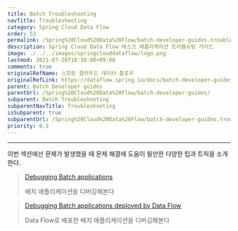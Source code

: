 ```yaml
---
title: Batch Troubleshooting
navTitle: Troubleshooting
category: Spring Cloud Data Flow
order: 53
permalink: /Spring%20Cloud%20Data%20Flow/batch-developer-guides.troubleshooting/
description: Spring Cloud Data Flow 태스크 애플리케이션 트러블슈팅 가이드
image: ./../../images/springclouddataflow/logo.png
lastmod: 2021-07-26T18:30:00+09:00
comments: true
originalRefName: 스프링 클라우드 데이터 플로우
originalRefLink: https://dataflow.spring.io/docs/batch-developer-guides/troubleshooting/
parent: Batch Developer guides
parentUrl: /Spring%20Cloud%20Data%20Flow/batch-developer-guides/
subparent: Batch Troubleshooting
subparentNavTitle: Troubleshooting
isSubparent: true
subparentUrl: /Spring%20Cloud%20Data%20Flow/batch-developer-guides.troubleshooting/
priority: 0.3
---
```


---

이번 섹션에선 문제가 발생했을 때 문제 해결에 도움이 될만한 다양한 팁과 트릭을 소개한다.

> [Debugging Batch applications](../batch-developer-guides.troubleshooting.task-apps)
>
> 배치 애플리케이션을 디버깅해본다

> [Debugging Batch applications deployed by Data Flow](../batch-developer-guides.troubleshooting.scdf-tasks)
>
> Data Flow로 배포한 배치 애플리케이션을 디버깅해본다